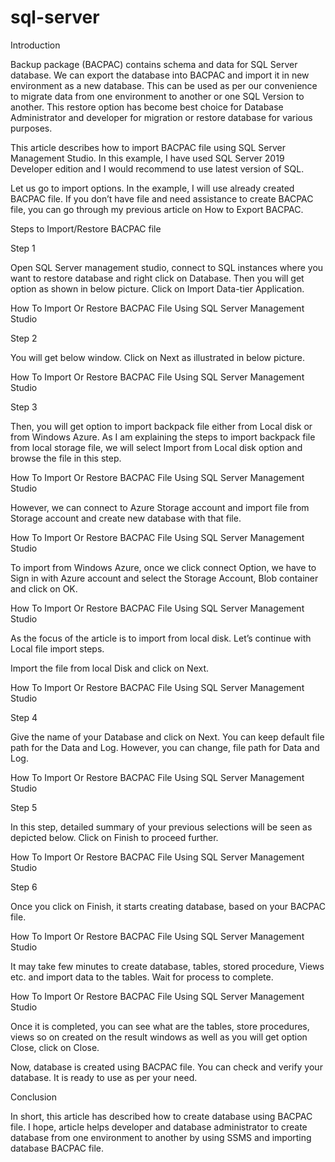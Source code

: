 # sql-server

Introduction
 
Backup package (BACPAC) contains schema and data for SQL Server database. We can export the database into BACPAC and import it in new environment as a new database. This can be used as per our convenience to migrate data from one environment to another or one SQL Version to another. This restore option has become best choice for Database Administrator and developer for migration or restore database for various purposes.
 
This article describes how to import BACPAC file using SQL Server Management Studio. In this example, I have used SQL Server 2019 Developer edition and I would
recommend to use latest version of SQL.
 
Let us go to import options. In the example, I will use already created BACPAC file. If you don’t have file and need assistance to create BACPAC file, you can go through my previous article on How to Export BACPAC.
 
Steps to Import/Restore BACPAC file
 
Step 1
 
Open SQL Server management studio, connect to SQL instances where you want to restore database and right click on Database. Then you will get option as shown in below picture. Click on Import Data-tier Application.
 
How To Import Or Restore BACPAC File Using SQL Server Management Studio
 
Step 2
 
You will get below window. Click on Next as illustrated in below picture.
 
How To Import Or Restore BACPAC File Using SQL Server Management Studio
 
Step 3
 
Then, you will get option to import backpack file either from Local disk or from Windows Azure. As I am explaining the steps to import backpack file from local storage file, we will select Import from Local disk option and browse the file in this step.
 
How To Import Or Restore BACPAC File Using SQL Server Management Studio
 
However, we can connect to Azure Storage account and import file from Storage account and create new database with that file.
 
How To Import Or Restore BACPAC File Using SQL Server Management Studio
 
To import from Windows Azure, once we click connect Option, we have to Sign in with Azure account and select the Storage Account, Blob container and click on OK.
 
How To Import Or Restore BACPAC File Using SQL Server Management Studio
 
As the focus of the article is to import from local disk. Let’s continue with Local file import steps.
 
Import the file from local Disk and click on Next.
 
How To Import Or Restore BACPAC File Using SQL Server Management Studio
 
Step 4
 
Give the name of your Database and click on Next. You can keep default file path for the Data and Log. However, you can change, file path for Data and Log.
 
How To Import Or Restore BACPAC File Using SQL Server Management Studio
 
Step 5
 
In this step, detailed summary of your previous selections will be seen as depicted below. Click on Finish to proceed further.
 
How To Import Or Restore BACPAC File Using SQL Server Management Studio
 
Step 6
 
Once you click on Finish, it starts creating database, based on your BACPAC file.
 
How To Import Or Restore BACPAC File Using SQL Server Management Studio
 
It may take few minutes to create database, tables, stored procedure, Views etc. and import data to the tables. Wait for process to complete.
 
How To Import Or Restore BACPAC File Using SQL Server Management Studio
 
Once it is completed, you can see what are the tables, store procedures, views so on created on the result windows as well as you will get option Close, click on Close.
 
Now, database is created using BACPAC file. You can check and verify your database. It is ready to use as per your need.
 
Conclusion
 
In short, this article has described how to create database using BACPAC file. I hope, article helps developer and database administrator to create database from one environment to another by using SSMS and importing database BACPAC file.
